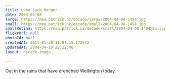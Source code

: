 ```yaml
---
title: Lone Sock Ranger
date: 2004-04-08
large: https://mea.patrick.nz/decade/large/2004-04-08-1494.jpg
small: https://mea.patrick.nz/decade/small/2004-04-08-1494.jpg
smallRetina: https://mea.patrick.nz/decade/small/2004-04-08-1494@2x.jpg
flickrUrl: null
photoId: null
createdAt: 2011-01-30 11:07:15.172543
updatedAt: 2004-04-10 22:12:46
layout: decade-image

---
```

Out in the rains that have drenched Wellington today.

